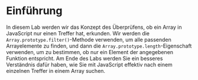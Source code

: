# Einführung

In diesem Lab werden wir das Konzept des Überprüfens, ob ein Array in JavaScript nur einen Treffer hat, erkunden. Wir werden die `Array.prototype.filter()`-Methode verwenden, um alle passenden Arrayelemente zu finden, und dann die `Array.prototype.length`-Eigenschaft verwenden, um zu bestimmen, ob nur ein Element der angegebenen Funktion entspricht. Am Ende des Labs werden Sie ein besseres Verständnis dafür haben, wie Sie mit JavaScript effektiv nach einem einzelnen Treffer in einem Array suchen.
